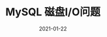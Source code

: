 ---
title: MySQL 磁盘I/O问题
date: 2021-01-22
sidebar: auto
categories:
 - MySQL
tags:
- MySQL
prev: false
next: false
---